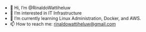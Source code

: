 - 👋 Hi, I’m @RinaldoWattiheluw
- 👀 I’m interested in IT Infrastructure
- 🌱 I’m currently learning Linux Administration, Docker, and AWS. 
- 📫 How to reach me: rinaldowattiheluw@gmail.com

<!---
RinaldoWattiheluw/RinaldoWattiheluw is a ✨ special ✨ repository because its `README.md` (this file) appears on your GitHub profile.
You can click the Preview link to take a look at your changes.
--->
